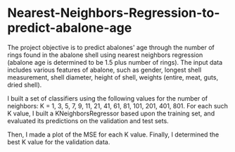# Nearest-Neighbors-Regression-to-predict-abalone-age

The project objective is to predict abalones' age through the number of rings found in the abalone shell using nearest neighbors regression (abalone age is determined to be 1.5 plus number of rings). The input data includes various features of abalone, such as gender, longest shell measurement, shell diameter, height of shell, weights (entire, meat, guts, dried shell). 

I built a set of classifiers using the following values for the number of neighbors: K = 1, 3, 5, 7, 9, 11, 21, 41, 61, 81, 101, 201, 401, 801. For each such K value, I built a KNeighborsRegressor based upon the training set, and evaluated its predictions on the validation and test sets.

Then, I made a plot of the MSE for each K value. Finally, I determined the best K value for the validation data. 
